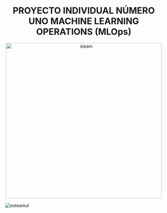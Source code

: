 <h1 align="center"> PROYECTO INDIVIDUAL NÚMERO UNO MACHINE LEARNING OPERATIONS (MLOps) </h1>



<div align="center">
  <img src="https://github.com/JairAlarc/ProyectoCohorte16/assets/118782518/ef58d467-3567-4f64-9f01-22c3aa11097b" width="500" alt="steam">
</div>

![esteamul](https://github.com/JairAlarc/ProyectoCohorte16/assets/118782518/88b0c3af-ca56-4259-a276-da7ebe776900)

